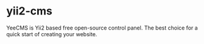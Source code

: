 # yii2-cms
YeeCMS is Yii2 based free open-source control panel. The best choice for a quick start of creating your website.
